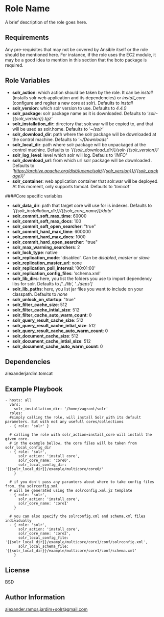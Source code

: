 Role Name
========

A brief description of the role goes here.

Requirements
------------

Any pre-requisites that may not be covered by Ansible itself or the role should be mentioned here. For instance, if the role uses the EC2 module, it may be a good idea to mention in this section that the boto package is required.

Role Variables
--------------


- **solr_action**: which action should be taken by the role. It can be _install_ (installs solr web application and its dependencies) or *install_core* (configure and regiter a new core at solr). Defaults to _install_
- **solr_version**: which solr version to use.  Defaults to _4.4.0_
- **solr_package**: solr package name as it is downloaded. Defaults to *'solr-{{solr_version}}.tgz'*
- **solr_installation_dir**: directory that solr.war will be copied to, and that will be used as solr.home. Defaults to *'~/solr'*
- **solr_download_dir**: path where the solr package will be downloaded at the control machine. Defaults to *'~/Downloads'*
- **solr_local_dir**: path where solr package will be unpackaged at the control machine. Defaults to *'{{solr_download_dir}}/solr-{{solr_version}}'*
- **solr_log_level**: level which solr will log. Defauls to *'INFO'*
- **solr_download_url**: from which url solr package will be downloaded . Defaults to *'https://archive.apache.org/dist/lucene/solr/{{solr_version}}/{{solr_package}}'*
- **solr_container**: web application container that solr.war will be deployed. At this moment, only supports tomcat. Defaults to *'tomcat'*

####Core specific variables

- **solr_data_dir**: path that target core will use for is indexes. Defaults to *'{{solr_installation_dir}}/{{solr_core_name}}/data'*
- **solr_commit_soft_max_time**: 60000
- **solr_commit_soft_max_docs**: 100
- **solr_commit_soft_open_searcher**: "true"
- **solr_commit_hard_max_time**: 600000
- **solr_commit_hard_max_docs**: 1000
- **solr_commit_hard_open_searcher**: "true"
- **solr_max_warming_searchers**: 2
- **solr_lock_type**: native
- **solr_replication_mode**: 'disabled'. Can be *disabled*, *master* or *slave*
- **solr_replication_master_url**: none
- **solr_replication_poll_interval**: '00:01:00'
- **solr_replication_config_files**: 'schema.xml'
- **solr_lib_dirs**: here, you list the folders you use to import dependency libs for solr. Defaults to *['../lib', '../deps']*
- **solr_lib_paths**: here, you list jar files you want to include on your classpath. Defaults to *none*
- **solr_unlock_on_startup**: "true"
- **solr_filter_cache_size**: 512
- **solr_filter_cache_intial_size**: 512
- **solr_filter_cache_auto_warm_count**: 0
- **solr_query_result_cache_size**: 512
- **solr_query_result_cache_intial_size**: 512
- **solr_query_result_cache_auto_warm_count**: 0
- **solr_document_cache_size**: 512
- **solr_document_cache_intial_size**: 512
- **solr_document_cache_auto_warm_count**: 0

Dependencies
------------

alexanderjardim.tomcat

Example Playbook
-------------------------


```
- hosts: all
  vars:
    solr_installation_dir: '/home/vagrant/solr'
  roles:
  #simply calling the role, will install Solr with its default parameters. But with not any usefull cores/collections
  - { role: 'solr' }
  
  # calling the role with solr_action=install_core will install the given core.
  # in the example bellow, the core files will be taken from solr_local_config_dir
  - { role: 'solr',
      solr_action: 'install_core',
      solr_core_name: 'core0',
      solr_local_config_dir: '{{solr_local_dir}}/example/multicore/core0/'
    }

  # if you don't pass any paramters about where to take config files from, the solrconfig.xml 
  # will be generated using the solrconfig.xml.j2 template    
  - { role: 'solr',
      solr_action: 'install_core',
      solr_core_name: 'core1'
    }
  
  # you can also specify the solrconfig.xml and schema.xml files individually
  - { role: 'solr',
      solr_action: 'install_core',
      solr_core_name: 'core2',
      solr_local_config_file: '{{solr_local_dir}}/example/multicore/core1/conf/solrconfig.xml',
      solr_local_schema_file: '{{solr_local_dir}}/example/multicore/core1/conf/schema.xml'
    }
```    
License
-------

BSD

Author Information
------------------

alexander.ramos.jardim+solr@gmail.com
